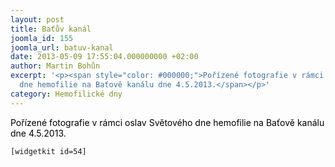 ```yaml
---
layout: post
title: Baťův kanál
joomla_id: 155
joomla_url: batuv-kanal
date: 2013-05-09 17:55:04.000000000 +02:00
author: Martin Bohůn
excerpt: '<p><span style="color: #000000;">Pořízené fotografie v rámci oslav Světového
  dne hemofilie na Baťově kanálu dne 4.5.2013.</span></p>'
category: Hemofilické dny
---
```

<p><span style="color: #000000;">Pořízené fotografie v rámci oslav Světového dne hemofilie na Baťově kanálu dne 4.5.2013.</span></p>

<p><code>[widgetkit id=54]</code></p>
